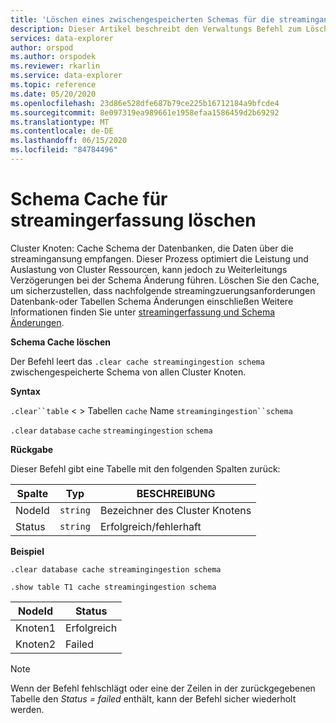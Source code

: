 ```yaml
---
title: 'Löschen eines zwischengespeicherten Schemas für die streamingansung: Azure Daten-Explorer'
description: Dieser Artikel beschreibt den Verwaltungs Befehl zum Löschen des zwischengespeicherten Datenbankschemas in Azure Daten-Explorer.
services: data-explorer
author: orspod
ms.author: orspodek
ms.reviewer: rkarlin
ms.service: data-explorer
ms.topic: reference
ms.date: 05/20/2020
ms.openlocfilehash: 23d86e528dfe687b79ce225b16712184a9bfcde4
ms.sourcegitcommit: 8e097319ea989661e1958efaa1586459d2b69292
ms.translationtype: MT
ms.contentlocale: de-DE
ms.lasthandoff: 06/15/2020
ms.locfileid: "84784496"
---
```

# <a name="clear-schema-cache-for-streaming-ingestion"></a>Schema Cache für streamingerfassung löschen

Cluster Knoten: Cache Schema der Datenbanken, die Daten über die streamingansung empfangen. Dieser Prozess optimiert die Leistung und Auslastung von Cluster Ressourcen, kann jedoch zu Weiterleitungs Verzögerungen bei der Schema Änderung führen.
Löschen Sie den Cache, um sicherzustellen, dass nachfolgende streamingzuerungsanforderungen Datenbank-oder Tabellen Schema Änderungen einschließen
Weitere Informationen finden Sie unter [streamingerfassung und Schema Änderungen](streaming-ingestion-schema-changes.md).

**Schema Cache löschen**

Der Befehl leert das `.clear cache streamingingestion schema` zwischengespeicherte Schema von allen Cluster Knoten.

**Syntax**

`.clear``table` &lt; &gt; Tabellen `cache` Name `streamingingestion``schema`

`.clear` `database` `cache` `streamingingestion` `schema`

**Rückgabe**

Dieser Befehl gibt eine Tabelle mit den folgenden Spalten zurück:

|Spalte    |Typ    |BESCHREIBUNG
|---|---|---
|NodeId|`string`|Bezeichner des Cluster Knotens
|Status|`string`|Erfolgreich/fehlerhaft

**Beispiel**

```kusto
.clear database cache streamingingestion schema

.show table T1 cache streamingingestion schema
```

|NodeId|Status|
|---|---|
|Knoten1|Erfolgreich
|Knoten2|Failed

> [!NOTE]
> Wenn der Befehl fehlschlägt oder eine der Zeilen in der zurückgegebenen Tabelle den *Status = failed* enthält, kann der Befehl sicher wiederholt werden.
